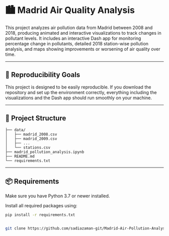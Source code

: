 # 🏙️ Madrid Air Quality Analysis 

This project analyzes air pollution data from Madrid between 2008 and 2018, producing animated and interactive visualizations to track changes in pollutant levels. It includes an interactive Dash app for monitoring percentage change in pollutants, detailed 2018 station-wise pollution analysis, and maps showing improvements or worsening of air quality over time.

---

## 🚀 Reproducibility Goals

This project is designed to be easily reproducible. If you download the repository and set up the environment correctly, everything including the visualizations and the Dash app should run smoothly on your machine.

---

## 📁 Project Structure

```text
├── data/
│   ├── madrid_2008.csv
│   ├── madrid_2009.csv
│   ├── ...
│   └── stations.csv
├── madrid_pollution_analysis.ipynb
├── README.md
└── requirements.txt
```
---

## 📦 Requirements

Make sure you have Python 3.7 or newer installed.

Install all required packages using:

```bash
pip install -r requirements.txt


git clone https://github.com/sadiazaman-git/Madrid-Air-Pollution-Analysis.git
```
